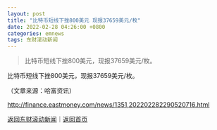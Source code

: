 ```yaml
---
layout: post
title: "比特币短线下挫800美元 现报37659美元/枚"
date: 2022-02-28 04:26:00 +0800
categories: emnews
tags: 东财滚动新闻
---
```

> 比特币短线下挫800美元，现报37659美元/枚。

<p>比特币短线下挫800美元，现报37659美元/枚。</p><p class="em_media">（文章来源：哈富资讯）</p>

<http://finance.eastmoney.com/news/1351,202202282290520716.html>

[返回东财滚动新闻](//finews.withounder.com/emnews/)｜[返回首页](//finews.withounder.com/)